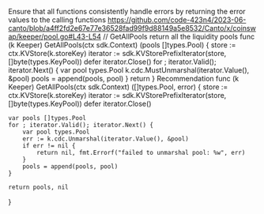 Ensure that all functions consistently handle errors by returning the error values to the calling functions
https://github.com/code-423n4/2023-06-canto/blob/a4ff2fd2e67e77e36528fad99f9d88149a5e8532/Canto/x/coinswap/keeper/pool.go#L43-L54
// GetAllPools return all the liquidity pools
func (k Keeper) GetAllPools(ctx sdk.Context) (pools []types.Pool) {
        store := ctx.KVStore(k.storeKey)
        iterator := sdk.KVStorePrefixIterator(store, []byte(types.KeyPool))
        defer iterator.Close()
        for ; iterator.Valid(); iterator.Next() {
                var pool types.Pool
                k.cdc.MustUnmarshal(iterator.Value(), &pool)
                pools = append(pools, pool)
        }
        return
}
Recommendation 
func (k Keeper) GetAllPools(ctx sdk.Context) ([]types.Pool, error) {
	store := ctx.KVStore(k.storeKey)
	iterator := sdk.KVStorePrefixIterator(store, []byte(types.KeyPool))
	defer iterator.Close()

	var pools []types.Pool
	for ; iterator.Valid(); iterator.Next() {
		var pool types.Pool
		err := k.cdc.Unmarshal(iterator.Value(), &pool)
		if err != nil {
			return nil, fmt.Errorf("failed to unmarshal pool: %w", err)
		}
		pools = append(pools, pool)
	}

	return pools, nil
}
